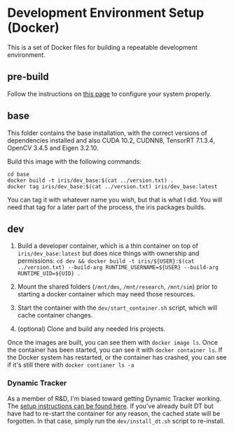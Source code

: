 # Development Environment Setup (Docker)

This is a set of Docker files for building a repeatable development environment.

## pre-build

Follow the instructions on [this page](https://irisautomation.atlassian.net/wiki/spaces/RD/pages/1792639001/Setup+Instructions+dev+environment+with+Docker) to configure your system properly.

## base

This folder contains the base installation, with the correct versions of dependencies
installed and also CUDA 10.2, CUDNN8, TensorRT 7.1.3.4, OpenCV 3.4.5 and Eigen 3.2.10.

Build this image with the following commands:  
```
cd base
docker build -t iris/dev_base:$(cat ../version.txt) .
docker tag iris/dev_base:$(cat ../version.txt) iris/dev_base:latest
```

You can tag it with whatever name you wish, but that is what I did. You will need that
tag for a later part of the process, the iris packages builds.

## dev

1. Build a developer container, which is a thin container on top of `iris/dev_base:latest` but does nice things with ownership and permissions: 
`cd dev && docker build -t iris/${USER}:$(cat ../version.txt) --build-arg RUNTIME_USERNAME=${USER} --build-arg RUNTIME_UID=${UID} .`

2. Mount the shared folders (`/mnt/dms`, `/mnt/research`, `/mnt/sim`) prior to starting a docker container which may need those resources.
3. Start the container with the `dev/start_container.sh` script, which will cache container changes.
4. (optional) Clone and build any needed Iris projects.

Once the images are built, you can see them with `docker image ls`. Once the
container has been started, you can see it with `docker container ls`. If the
Docker system has restarted, or the container has crashed, you can see if
it's still there with `docker contianer ls -a`

### Dynamic Tracker

As a member of R&D, I'm biased toward getting Dynamic Tracker working. The
[setup instructions can be found here](https://irisautomation.atlassian.net/wiki/spaces/RD/pages/1792639001/Setup+Instructions+dev+environment+with+Docker).
If you've already built DT but have had to re-start the container for any reason, 
the cached state will be forgotten. In that case, simply run the `dev/install_dt.sh`
script to re-install.

